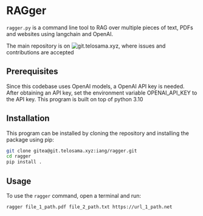 RAGger
======
```ragger.py``` is a command line tool to RAG over multiple pieces of text, PDFs and websites using langchain and OpenAI.

The main repository is on ![git.telosama.xyz](https://git.telosama.xyz/iang/ragger), where issues and contributions are accepted

## Prerequisites
Since this codebase uses OpenAI models, a OpenAI API key is needed.
After obtaining an API key, set the environment variable OPENAI_API_KEY to the API key.
This program is built on top of python 3.10

## Installation
This program can be installed by cloning the repository and installing the package using pip:
```bash
git clone gitea@git.telosama.xyz:iang/ragger.git
cd ragger
pip install .
```

## Usage
To use the `ragger` command, open a terminal and run:
```bash
ragger file_1_path.pdf file_2_path.txt https://url_1_path.net
```
